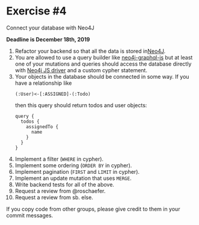 # Exercise \#4

Connect your database with Neo4J

**Deadline is December 18th, 2019**

1. Refactor your backend so that all the data is stored in[Neo4J](https://neo4j.com/).
2. You are allowed to use a query builder like [neo4j-graphql-js](https://github.com/neo4j-graphql/neo4j-graphql-js)
   but at least one of your mutations and queries should access the database
   directly with [Neo4j JS driver](https://github.com/neo4j/neo4j-javascript-driver)
   and a custom cypher statement.
3. Your objects in the database should be connected in some way. If you have a
   relationship like
   ```
   (:User)<-[:ASSIGNED]-(:Todo)
   ```
   then this query should return todos and user objects:
   ```gql
   query {
     todos {
       assignedTo {
         name
       }
     }
   }
   ```
4. Implement a filter (`WHERE` in cypher).
5. Implement some ordering (`ORDER BY` in cypher).
6. Implement pagination (`FIRST` and `LIMIT` in cypher).
7. Implement an update mutation that uses `MERGE`.
8. Write backend tests for all of the above.
9. Request a review from @roschaefer.
10. Request a review from sb. else.

If you copy code from other groups, please give credit to them in your commit
messages.
